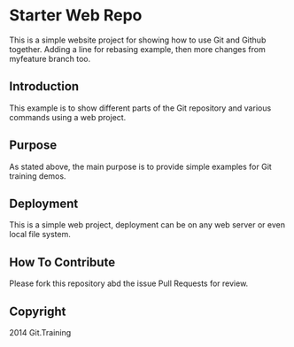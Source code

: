 # Starter Web Repo

This is a simple website project for
showing how to use Git and Github together.
Adding a line for rebasing example, then
more changes from myfeature branch too.

## Introduction

This example is to show different parts
of the Git repository and various commands
using a web project.

## Purpose

As stated above, the main purpose is to
provide simple examples for Git training
demos.

## Deployment

This is a simple web project, deployment 
can be on any web server or even local
file system. 

## How To Contribute

Please fork this repository abd the issue Pull Requests for 
review.

## Copyright

2014 Git.Training
